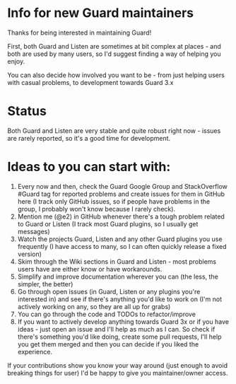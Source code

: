 # Info for new Guard maintainers

Thanks for being interested in maintaining Guard!

First, both Guard and Listen are sometimes at bit complex at places - and both are used by many users, so I'd suggest finding a way of helping you enjoy.

You can also decide how involved you want to be - from just helping users with casual problems, to development towards Guard 3.x

# Status

Both Guard and Listen are very stable and quite robust right now - issues are rarely reported, so it's a good time for development.

# Ideas to you can start with:

1. Every now and then, check the Guard Google Group and StackOverflow #Guard tag for reported problems and create issues for them in GitHub here (I track only GitHub issues, so if people have problems in the group, I probably won't know because I rarely check).
2. Mention me (@e2) in GitHub whenever there's a tough problem related to Guard or Listen (I track most Guard plugins, so I usually get messages)
3. Watch the projects Guard, Listen and any other Guard plugins you use frequently (I have access to many, so I can often quickly release a fixed version)
4. Skim through the Wiki sections in Guard and Listen - most problems users have are either know or have workarounds.
5. Simplify and improve documentation wherever you can (the less, the simpler, the better)
6. Go through open issues (in Guard, Listen or any plugins you're interested in) and see if there's anything you'd like to work on (I'm not actively working on any, so they are all up for grabs)
7. You can go through the code and TODOs to refactor/improve
8. If you want to actively develop anything towards Guard 3x or if you have ideas - just open an issue and I'll help as much as I can.  So check if there's something you'd like doing, create some pull requests, I'll help you get them merged and then you can decide if you liked the experience.

If your contributions show you know your way around (just enough to avoid breaking things for user) I'd be happy to give you maintainer/owner access.
